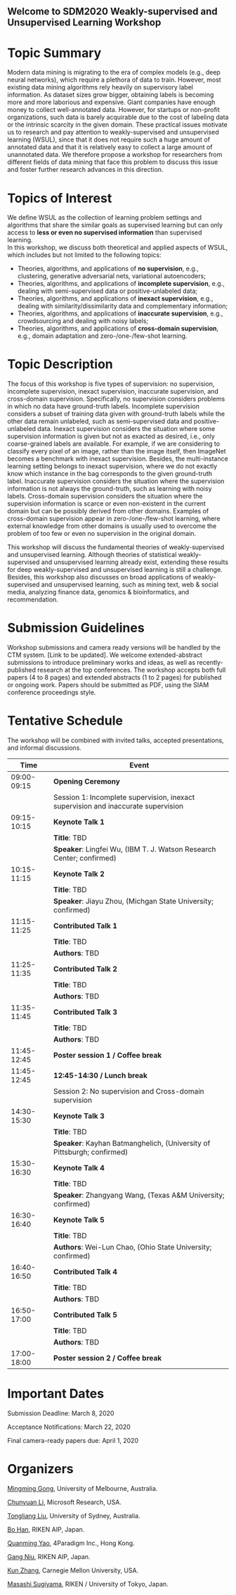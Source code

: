 ## Welcome to SDM2020 Weakly-supervised and Unsupervised Learning Workshop

# Topic Summary

Modern data mining is migrating to the era of complex models (e.g., deep neural networks), which require a plethora of data to train. However, most existing data mining algorithms rely heavily on supervisory label information. As dataset sizes grow bigger, obtaining labels is becoming more and more laborious and expensive. Giant companies have enough money to collect well-annotated data. However, for startups or non-profit organizations, such data is barely acquirable due to the cost of labeling data or the intrinsic scarcity in the given domain. These practical issues motivate us to research and pay attention to weakly-supervised and unsupervised learning (WSUL), since that it does not require such a huge amount of annotated data and that it is relatively easy to collect a large amount of unannotated data. We therefore propose a workshop for researchers from different fields of data mining that face this problem to discuss this issue and foster further research advances in this direction.


# Topics of Interest

We define WSUL as the collection of learning problem settings and algorithms that share the similar goals as supervised learning but can only access to **less or even no supervised information** than supervised learning.  
In this workshop, we discuss both theoretical and applied aspects of WSUL, which includes but not limited to the following topics:

-   Theories, algorithms, and applications of **no supervision**, e.g., clustering, generative adversarial nets, variational autoencoders;
-   Theories, algorithms, and applications of **incomplete supervision**, e.g., dealing with semi-supervised data or positive-unlabeled data;
-   Theories, algorithms, and applications of **inexact supervision**, e.g., dealing with similarity/dissimilarity data and complementary information;
-   Theories, algorithms, and applications of **inaccurate supervision**, e.g., crowdsourcing and dealing with noisy labels;
-   Theories, algorithms, and applications of **cross-domain supervision**, e.g., domain adaptation and zero-/one-/few-shot learning.


# Topic Description

The focus of this workshop is five types of supervision: no supervision, incomplete supervision, inexact supervision, inaccurate supervision, and cross-domain supervision. Specifically, no supervision considers problems in which no data have ground-truth labels. Incomplete supervision considers a subset of training data given with ground-truth labels while the other data remain unlabeled, such as semi-supervised data and positive-unlabeled data. Inexact supervision considers the situation where some supervision information is given but not as exacted as desired, i.e., only coarse-grained labels are available. For example, if we are considering to classify every pixel of an image, rather than the image itself, then ImageNet becomes a benchmark with inexact supervision. Besides, the multi-instance learning setting belongs to inexact supervision, where we do not exactly know which instance in the bag corresponds to the given ground-truth label. Inaccurate supervision considers the situation where the supervision information is not always the ground-truth, such as learning with noisy labels. Cross-domain supervision considers the situation where the supervision information is scarce or even non-existent in the current domain but can be possibly derived from other domains. Examples of cross-domain supervision appear in zero-/one-/few-shot learning, where external knowledge from other domains is usually used to overcome the problem of too few or even no supervision in the original domain.

This workshop will discuss the fundamental theories of weakly-supervised and unsupervised learning. Although theories of statistical weakly-supervised and unsupervised learning already exist, extending these results for deep weakly-supervised and unsupervised learning is still a challenge. Besides, this workshop also discusses on broad applications of weakly-supervised and unsupervised learning, such as mining text, web & social media, analyzing finance data, genomics & bioinformatics, and recommendation.


# Submission Guidelines

Workshop submissions and camera ready versions will be handled by the CTM system. [Link to be updated]. We welcome extended-abstract submissions to introduce preliminary works and ideas, as well as recently-published research at the top conferences. The workshop accepts both full papers (4 to 8 pages) and extended abstracts (1 to 2 pages) for published or ongoing work.  Papers should be submitted as PDF, using the SIAM conference proceedings style.

# Tentative Schedule

The workshop will be combined with invited talks, accepted presentations, and informal discussions. 

| Time | Event |  
| ------------- | ------------- |  
| 09:00-09:15 | **Opening Ceremony** |  
||Session 1: Incomplete supervision, inexact supervision and inaccurate supervision
| 09:15-10:15 | **Keynote Talk 1** |  
| | **Title**: TBD |  
| | **Speaker**: Lingfei Wu, (IBM T. J. Watson Research Center; confirmed)|  
| 10:15-11:15 | **Keynote Talk 2** |  
| | **Title**: TBD |  
| | **Speaker**: Jiayu Zhou, (Michgan State University; confirmed)|  
| 11:15-11:25 | **Contributed Talk 1** |  
| | **Title**: TBD |  
| | **Authors**: TBD |  
| 11:25-11:35 | **Contributed Talk 2** |  
| | **Title**: TBD |  
| | **Authors**: TBD |  
| 11:35-11:45 | **Contributed Talk 3** |  
| | **Title**: TBD |  
| | **Authors**: TBD |  
| 11:45-12:45 | **Poster session 1 / Coffee break** |  
 | 11:45-12:45 | **12:45-14:30 / Lunch break** | 
||Session 2: No supervision and Cross-domain supervision
| 14:30-15:30 | **Keynote Talk 3** |  
| | **Title**: TBD |  
| | **Speaker**: Kayhan Batmanghelich, (University of Pittsburgh; confirmed)|  
| 15:30-16:30 | **Keynote Talk 4** |  
| | **Title**: TBD |  
| | **Speaker**: Zhangyang Wang, (Texas A&M University; confirmed)|  
| 16:30-16:40 | **Keynote Talk 5** |  
| | **Title**: TBD |  
| | **Authors**: Wei-Lun Chao, (Ohio State University; confirmed)|  
| 16:40-16:50 | **Contributed Talk 4** |  
| | **Title**: TBD |  
| | **Authors**: TBD |  
| 16:50-17:00 | **Contributed Talk 5** |  
| | **Title**: TBD |  
| | **Authors**: TBD |  
  | 17:00-18:00 | **Poster session 2 / Coffee break** | 


# Important Dates

Submission Deadline: March 8, 2020

Acceptance Notifications: March 22, 2020

Final camera-ready papers due: April 1, 2020


# Organizers
[Mingming Gong](https://mingming-gong.github.io/), University of Melbourne, Australia.

[Chunyuan Li](http://chunyuan.li/), Microsoft Research, USA.

[Tongliang Liu](https://tongliang-liu.github.io/), University of Sydney, Australia.

[Bo Han](https://bhanml.github.io/), RIKEN AIP, Japan.

[Quanming Yao](http://www.cse.ust.hk/~qyaoaa/), 4Paradigm Inc., Hong Kong.

[Gang Niu](https://niug1984.github.io/), RIKEN AIP, Japan.

[Kun Zhang](http://www.andrew.cmu.edu/user/kunz1/index.html), Carnegie Mellon University, USA.

[Masashi Sugiyama](http://www.ms.k.u-tokyo.ac.jp/sugi/), RIKEN / University of Tokyo, Japan.
